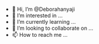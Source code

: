 - 👋 Hi, I’m @Deborahanyaji
- 👀 I’m interested in ...
- 🌱 I’m currently learning ...
- 💞️ I’m looking to collaborate on ...
- 📫 How to reach me ...

<!---
Deborahanyaji/Deborahanyaji is a ✨ special ✨ repository because its `README.md` (this file) appears on your GitHub profile.
You can click the Preview link to take a look at your changes.
--->
